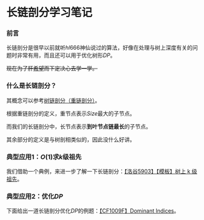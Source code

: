 # 长链剖分学习笔记

### 前言

长链剖分是很早以前就听$hl666$神仙说过的算法，好像在处理与树上深度有关的问题时非常有用，而且还可以用于优化树形$DP$。

~~现在为了肝[希望](https://www.luogu.org/problemnew/show/P5291)而下定决心去学一学。~~

### 什么是长链剖分？

其概念可以参考[树链剖分（重链剖分）](https://www.cnblogs.com/chenxiaoran666/p/TreeChainDissection.html)。

根据重链剖分的定义，重节点表示$Size$最大的子节点。

而我们的长链剖分中，长节点表示**到叶节点链最长**的子节点。

其余部分的定义是与树剖相类似的，因此没什么好讲。

### 典型应用$1$：$O(1)$求$k$级祖先

我们借助一个典例，来进一步了解一下长链剖分：[【洛谷5903】【模板】树上 k 级祖先](https://www.cnblogs.com/chenxiaoran666/p/Luogu5903.html)。

### 典型应用$2$：优化$DP$

下面给出一道长链剖分优化$DP$的例题：[【CF1009F】Dominant Indices](https://www.cnblogs.com/chenxiaoran666/p/CF1009F.html)。